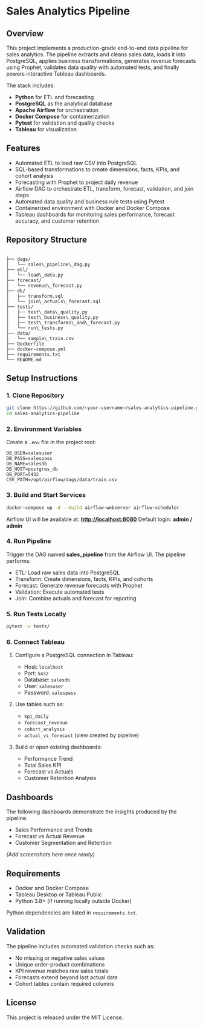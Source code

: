 # Sales Analytics Pipeline

## Overview
This project implements a production-grade end-to-end data pipeline for sales analytics. The pipeline extracts and cleans sales data, loads it into PostgreSQL, applies business transformations, generates revenue forecasts using Prophet, validates data quality with automated tests, and finally powers interactive Tableau dashboards.

The stack includes:
- **Python** for ETL and forecasting
- **PostgreSQL** as the analytical database
- **Apache Airflow** for orchestration
- **Docker Compose** for containerization
- **Pytest** for validation and quality checks
- **Tableau** for visualization

## Features
- Automated ETL to load raw CSV into PostgreSQL  
- SQL-based transformations to create dimensions, facts, KPIs, and cohort analysis  
- Forecasting with Prophet to project daily revenue  
- Airflow DAG to orchestrate ETL, transform, forecast, validation, and join steps  
- Automated data quality and business rule tests using Pytest  
- Containerized environment with Docker and Docker Compose  
- Tableau dashboards for monitoring sales performance, forecast accuracy, and customer retention  

## Repository Structure
```

├── dags/
│   └── sales\_pipeline\_dag.py
├── etl/
│   └── load\_data.py
├── forecast/
│   └── revenue\_forecast.py
├── db/
│   ├── transform.sql
│   └── join\_actuals\_forecast.sql
├── tests/
│   ├── test\_data\_quality.py
│   ├── test\_business\_quality.py
│   ├── test\_transforms\_and\_forecast.py
│   └── run\_tests.py
├── data/
│   └── sample\_train.csv
├── Dockerfile
├── docker-compose.yml
├── requirements.txt
└── README.md

````

## Setup Instructions

### 1. Clone Repository
```bash
git clone https://github.com/<your-username>/sales-analytics-pipeline.git
cd sales-analytics-pipeline
````

### 2. Environment Variables

Create a `.env` file in the project root:

```env
DB_USER=salesuser
DB_PASS=salespass
DB_NAME=salesdb
DB_HOST=postgres_db
DB_PORT=5432
CSV_PATH=/opt/airflow/dags/data/train.csv
```

### 3. Build and Start Services

```bash
docker-compose up -d --build airflow-webserver airflow-scheduler
```

Airflow UI will be available at:
**[http://localhost:8080](http://localhost:8080)**
Default login: **admin / admin**

### 4. Run Pipeline

Trigger the DAG named **sales\_pipeline** from the Airflow UI.
The pipeline performs:

* ETL: Load raw sales data into PostgreSQL
* Transform: Create dimensions, facts, KPIs, and cohorts
* Forecast: Generate revenue forecasts with Prophet
* Validation: Execute automated tests
* Join: Combine actuals and forecast for reporting

### 5. Run Tests Locally

```bash
pytest -v tests/
```

### 6. Connect Tableau

1. Configure a PostgreSQL connection in Tableau:

   * Host: `localhost`
   * Port: `5432`
   * Database: `salesdb`
   * User: `salesuser`
   * Password: `salespass`
2. Use tables such as:

   * `kpi_daily`
   * `forecast_revenue`
   * `cohort_analysis`
   * `actual_vs_forecast` (view created by pipeline)
3. Build or open existing dashboards:

   * Performance Trend
   * Total Sales KPI
   * Forecast vs Actuals
   * Customer Retention Analysis

## Dashboards

The following dashboards demonstrate the insights produced by the pipeline:

* Sales Performance and Trends
* Forecast vs Actual Revenue
* Customer Segmentation and Retention

*(Add screenshots here once ready)*

## Requirements

* Docker and Docker Compose
* Tableau Desktop or Tableau Public
* Python 3.8+ (if running locally outside Docker)

Python dependencies are listed in `requirements.txt`.

## Validation

The pipeline includes automated validation checks such as:

* No missing or negative sales values
* Unique order-product combinations
* KPI revenue matches raw sales totals
* Forecasts extend beyond last actual date
* Cohort tables contain required columns

## License

This project is released under the MIT License.